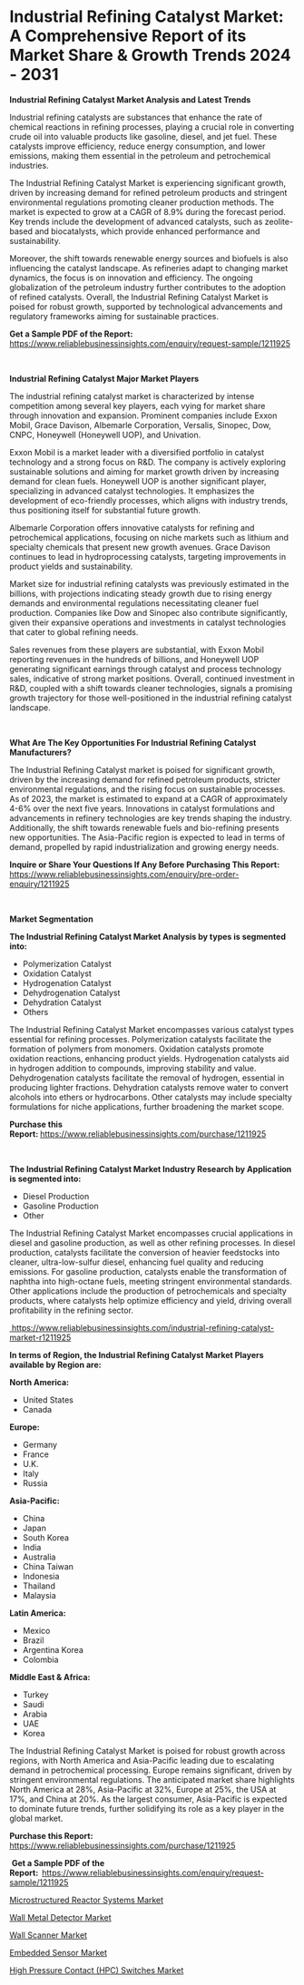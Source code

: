 <p><h1>Industrial Refining Catalyst Market: A Comprehensive Report of its Market Share & Growth Trends 2024 - 2031</h1></p><p><strong>Industrial Refining Catalyst Market Analysis and Latest Trends</strong></p>
<p><p>Industrial refining catalysts are substances that enhance the rate of chemical reactions in refining processes, playing a crucial role in converting crude oil into valuable products like gasoline, diesel, and jet fuel. These catalysts improve efficiency, reduce energy consumption, and lower emissions, making them essential in the petroleum and petrochemical industries.</p><p>The Industrial Refining Catalyst Market is experiencing significant growth, driven by increasing demand for refined petroleum products and stringent environmental regulations promoting cleaner production methods. The market is expected to grow at a CAGR of 8.9% during the forecast period. Key trends include the development of advanced catalysts, such as zeolite-based and biocatalysts, which provide enhanced performance and sustainability. </p><p>Moreover, the shift towards renewable energy sources and biofuels is also influencing the catalyst landscape. As refineries adapt to changing market dynamics, the focus is on innovation and efficiency. The ongoing globalization of the petroleum industry further contributes to the adoption of refined catalysts. Overall, the Industrial Refining Catalyst Market is poised for robust growth, supported by technological advancements and regulatory frameworks aiming for sustainable practices.</p></p>
<p><strong>Get a Sample PDF of the Report:&nbsp;</strong> <a href="https://www.reliablebusinessinsights.com/enquiry/request-sample/1211925?utm_campaign=60&utm_medium=2&utm_source=Github&utm_content=ia&utm_term=17122024&utm_id=industrial-refining-catalyst">https://www.reliablebusinessinsights.com/enquiry/request-sample/1211925</a></p>
<p>&nbsp;</p>
<p><strong>Industrial Refining Catalyst Major Market Players</strong></p>
<p><p>The industrial refining catalyst market is characterized by intense competition among several key players, each vying for market share through innovation and expansion. Prominent companies include Exxon Mobil, Grace Davison, Albemarle Corporation, Versalis, Sinopec, Dow, CNPC, Honeywell (Honeywell UOP), and Univation.</p><p>Exxon Mobil is a market leader with a diversified portfolio in catalyst technology and a strong focus on R&D. The company is actively exploring sustainable solutions and aiming for market growth driven by increasing demand for clean fuels. Honeywell UOP is another significant player, specializing in advanced catalyst technologies. It emphasizes the development of eco-friendly processes, which aligns with industry trends, thus positioning itself for substantial future growth.</p><p>Albemarle Corporation offers innovative catalysts for refining and petrochemical applications, focusing on niche markets such as lithium and specialty chemicals that present new growth avenues. Grace Davison continues to lead in hydroprocessing catalysts, targeting improvements in product yields and sustainability.</p><p>Market size for industrial refining catalysts was previously estimated in the billions, with projections indicating steady growth due to rising energy demands and environmental regulations necessitating cleaner fuel production. Companies like Dow and Sinopec also contribute significantly, given their expansive operations and investments in catalyst technologies that cater to global refining needs.</p><p>Sales revenues from these players are substantial, with Exxon Mobil reporting revenues in the hundreds of billions, and Honeywell UOP generating significant earnings through catalyst and process technology sales, indicative of strong market positions. Overall, continued investment in R&D, coupled with a shift towards cleaner technologies, signals a promising growth trajectory for those well-positioned in the industrial refining catalyst landscape.</p></p>
<p>&nbsp;</p>
<p><strong>What Are The Key Opportunities For Industrial Refining Catalyst Manufacturers?</strong></p>
<p><p>The Industrial Refining Catalyst market is poised for significant growth, driven by the increasing demand for refined petroleum products, stricter environmental regulations, and the rising focus on sustainable processes. As of 2023, the market is estimated to expand at a CAGR of approximately 4-6% over the next five years. Innovations in catalyst formulations and advancements in refinery technologies are key trends shaping the industry. Additionally, the shift towards renewable fuels and bio-refining presents new opportunities. The Asia-Pacific region is expected to lead in terms of demand, propelled by rapid industrialization and growing energy needs.</p></p>
<p><strong>Inquire or Share Your Questions If Any Before Purchasing This Report:</strong> <a href="https://www.reliablebusinessinsights.com/enquiry/pre-order-enquiry/1211925?utm_campaign=60&utm_medium=2&utm_source=Github&utm_content=ia&utm_term=17122024&utm_id=industrial-refining-catalyst">https://www.reliablebusinessinsights.com/enquiry/pre-order-enquiry/1211925</a></p>
<p>&nbsp;</p>
<p><strong>Market Segmentation</strong></p>
<p><strong>The Industrial Refining Catalyst Market Analysis by types is segmented into:</strong></p>
<p><ul><li>Polymerization Catalyst</li><li>Oxidation Catalyst</li><li>Hydrogenation Catalyst</li><li>Dehydrogenation Catalyst</li><li>Dehydration Catalyst</li><li>Others</li></ul></p>
<p><p>The Industrial Refining Catalyst Market encompasses various catalyst types essential for refining processes. Polymerization catalysts facilitate the formation of polymers from monomers. Oxidation catalysts promote oxidation reactions, enhancing product yields. Hydrogenation catalysts aid in hydrogen addition to compounds, improving stability and value. Dehydrogenation catalysts facilitate the removal of hydrogen, essential in producing lighter fractions. Dehydration catalysts remove water to convert alcohols into ethers or hydrocarbons. Other catalysts may include specialty formulations for niche applications, further broadening the market scope.</p></p>
<p><strong>Purchase this Report:&nbsp;</strong><a href="https://www.reliablebusinessinsights.com/purchase/1211925?utm_campaign=60&utm_medium=2&utm_source=Github&utm_content=ia&utm_term=17122024&utm_id=industrial-refining-catalyst">https://www.reliablebusinessinsights.com/purchase/1211925</a></p>
<p>&nbsp;</p>
<p><strong>The Industrial Refining Catalyst Market Industry Research by Application is segmented into:</strong></p>
<p><ul><li>Diesel Production</li><li>Gasoline Production</li><li>Other</li></ul></p>
<p><p>The Industrial Refining Catalyst Market encompasses crucial applications in diesel and gasoline production, as well as other refining processes. In diesel production, catalysts facilitate the conversion of heavier feedstocks into cleaner, ultra-low-sulfur diesel, enhancing fuel quality and reducing emissions. For gasoline production, catalysts enable the transformation of naphtha into high-octane fuels, meeting stringent environmental standards. Other applications include the production of petrochemicals and specialty products, where catalysts help optimize efficiency and yield, driving overall profitability in the refining sector.</p></p>
<p><a href="https://www.reliablebusinessinsights.com/industrial-refining-catalyst-market-r1211925?utm_campaign=60&utm_medium=2&utm_source=Github&utm_content=ia&utm_term=17122024&utm_id=industrial-refining-catalyst">&nbsp;https://www.reliablebusinessinsights.com/industrial-refining-catalyst-market-r1211925</a></p>
<p><strong>In terms of Region, the Industrial Refining Catalyst Market Players available by Region are:</strong></p>
<p>
    <p> <strong> North America: </strong>
        <ul>
            <li>United States</li>
            <li>Canada</li>
        </ul>
        </p> 
    <p> <strong> Europe: </strong>
        <ul>
            <li>Germany</li>
            <li>France</li>
            <li>U.K.</li>
            <li>Italy</li>
            <li>Russia</li>
        </ul>
        </p> 
    <p> <strong> Asia-Pacific: </strong>
        <ul>
            <li>China</li>
            <li>Japan</li>
            <li>South Korea</li>
            <li>India</li>
            <li>Australia</li>
            <li>China Taiwan</li>
            <li>Indonesia</li>
            <li>Thailand</li>
            <li>Malaysia</li>
        </ul>
        </p> 
    <p> <strong> Latin America: </strong>
        <ul>
            <li>Mexico</li>
            <li>Brazil</li>
            <li>Argentina Korea</li>
            <li>Colombia</li>
        </ul>
        </p> 
    <p> <strong> Middle East & Africa: </strong>
        <ul>
            <li>Turkey</li>
            <li>Saudi</li>
            <li>Arabia</li>
            <li>UAE</li>
            <li>Korea</li>
        </ul>
    </p>
    </p>
<p><p>The Industrial Refining Catalyst Market is poised for robust growth across regions, with North America and Asia-Pacific leading due to escalating demand in petrochemical processing. Europe remains significant, driven by stringent environmental regulations. The anticipated market share highlights North America at 28%, Asia-Pacific at 32%, Europe at 25%, the USA at 17%, and China at 20%. As the largest consumer, Asia-Pacific is expected to dominate future trends, further solidifying its role as a key player in the global market.</p></p>
<p><strong>Purchase this Report: </strong><a href="https://www.reliablebusinessinsights.com/purchase/1211925?utm_campaign=60&utm_medium=2&utm_source=Github&utm_content=ia&utm_term=17122024&utm_id=industrial-refining-catalyst">https://www.reliablebusinessinsights.com/purchase/1211925</a></p>
<p>&nbsp;<strong>Get a Sample PDF of the Report:&nbsp;&nbsp;</strong><a href="https://www.reliablebusinessinsights.com/enquiry/request-sample/1211925?utm_campaign=60&utm_medium=2&utm_source=Github&utm_content=ia&utm_term=17122024&utm_id=industrial-refining-catalyst">https://www.reliablebusinessinsights.com/enquiry/request-sample/1211925</a></p>
<p><strong></strong></p>
<p><p><a href="https://github.com/NargisHussain432/Market-Research-Report-List-1/blob/main/microstructured-reactor-systems-market.md?utm_campaign=60&utm_medium=2&utm_source=Github&utm_content=ia&utm_term=17122024&utm_id=industrial-refining-catalyst">Microstructured Reactor Systems Market</a></p><p><a href="https://www.linkedin.com/pulse/wall-metal-detector-market-growth-forecast-from-2024-pleoe?utm_campaign=60&utm_medium=2&utm_source=Github&utm_content=ia&utm_term=17122024&utm_id=industrial-refining-catalyst">Wall Metal Detector Market</a></p><p><a href="https://www.linkedin.com/pulse/why-wall-scanner-market-set-74-growth-2031-top-trends-key-drivers-sd2me?utm_campaign=60&utm_medium=2&utm_source=Github&utm_content=ia&utm_term=17122024&utm_id=industrial-refining-catalyst">Wall Scanner Market</a></p><p><a href="https://www.linkedin.com/pulse/a-mkt-nova-vc8zf?utm_campaign=60&utm_medium=2&utm_source=Github&utm_content=ia&utm_term=17122024&utm_id=industrial-refining-catalyst">Embedded Sensor Market</a></p><p><a href="https://github.com/FahadAhmed223/Market-Research-Report-List-1/blob/main/high-pressure-contact-hpc-switches-market.md?utm_campaign=60&utm_medium=2&utm_source=Github&utm_content=ia&utm_term=17122024&utm_id=industrial-refining-catalyst">High Pressure Contact (HPC) Switches Market</a></p></p>